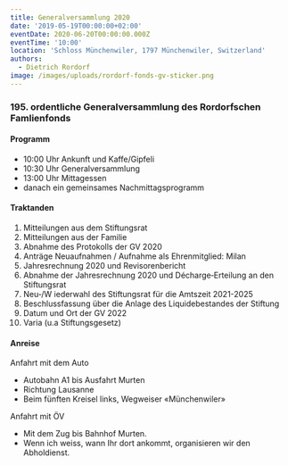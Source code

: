 ```yaml
---
title: Generalversammlung 2020
date: '2019-05-19T00:00:00+02:00'
eventDate: 2020-06-20T00:00:00.000Z
eventTime: '10:00'
location: 'Schloss Münchenwiler, 1797 Münchenwiler, Switzerland'
authors:
  - Dietrich Rordorf
image: /images/uploads/rordorf-fonds-gv-sticker.png
---
```

### 195. ordentliche Generalversammlung des Rordorfschen Famlienfonds

#### Programm 

 - 10:00 Uhr Ankunft und Kaffe/Gipfeli
 - 10:30 Uhr Generalversammlung
 - 13:00 Uhr Mittagessen
 - danach ein gemeinsames Nachmittagsprogramm

#### Traktanden

1. Mitteilungen aus dem Stiftungsrat
2. Mitteilungen aus der Familie
3. Abnahme des Protokolls der GV 2020
4. Anträge Neuaufnahmen / Aufnahme als Ehrenmitglied: Milan
5. Jahresrechnung 2020 und Revisorenbericht
6. Abnahme der Jahresrechnung 2020 und Décharge‐Erteilung an den Stiftungsrat
7. Neu‐/W iederwahl des Stiftungsrat für die Amtszeit 2021-2025
8. Beschlussfassung über die Anlage des Liquidebestandes der Stiftung
9. Datum und Ort der GV 2022
10. Varia (u.a Stiftungsgesetz)

#### Anreise

Anfahrt mit dem Auto

 - Autobahn A1 bis Ausfahrt Murten
 - Richtung Lausanne
 - Beim fünften Kreisel links, Wegweiser «Münchenwiler»

Anfahrt mit ÖV

 - Mit dem Zug bis Bahnhof Murten.
 - Wenn ich weiss, wann Ihr dort ankommt, organisieren wir den Abholdienst.
